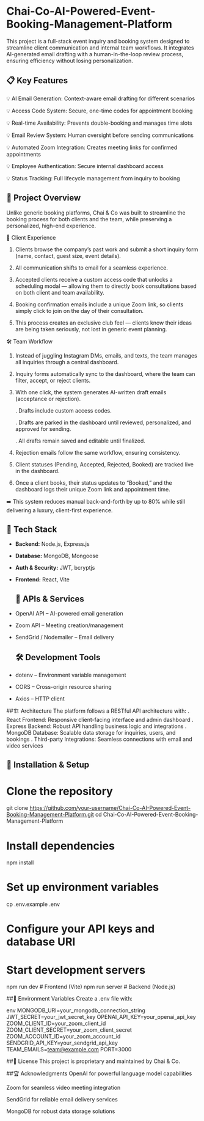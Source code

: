 # Chai-Co-AI-Powered-Event-Booking-Management-Platform
This project is a full-stack event inquiry and booking system designed to streamline client communication and internal team workflows. It integrates AI-generated email drafting with a human-in-the-loop review process, ensuring efficiency without losing personalization.

## 📋 Key Features

💡 AI Email Generation: Context-aware email drafting for different scenarios

💡 Access Code System: Secure, one-time codes for appointment booking

💡 Real-time Availability: Prevents double-booking and manages time slots

💡 Email Review System: Human oversight before sending communications

💡 Automated Zoom Integration: Creates meeting links for confirmed appointments

💡 Employee Authentication: Secure internal dashboard access

💡 Status Tracking: Full lifecycle management from inquiry to booking



## 🌟 Project Overview

Unlike generic booking platforms, Chai & Co was built to streamline the booking process for both clients and the team, while preserving a personalized, high-end experience.

👥 Client Experience

1. Clients browse the company’s past work and submit a short inquiry form (name, contact, guest size, event details).

2. All communication shifts to email for a seamless experience.

3. Accepted clients receive a custom access code that unlocks a scheduling modal — allowing them to directly book consultations based on both client and team availability.

4. Booking confirmation emails include a unique Zoom link, so clients simply click to join on the day of their consultation.

5. This process creates an exclusive club feel — clients know their ideas are being taken seriously, not lost in generic event planning.

🛠 Team Workflow

1. Instead of juggling Instagram DMs, emails, and texts, the team manages all inquiries through a central dashboard.

2. Inquiry forms automatically sync to the dashboard, where the team can filter, accept, or reject clients.

3. With one click, the system generates AI-written draft emails (acceptance or rejection).

      . Drafts include custom access codes.

      . Drafts are parked in the dashboard until reviewed, personalized, and approved for sending.

      . All drafts remain saved and editable until finalized.

4. Rejection emails follow the same workflow, ensuring consistency.

5. Client statuses (Pending, Accepted, Rejected, Booked) are tracked live in the dashboard.

6. Once a client books, their status updates to “Booked,” and the dashboard logs their unique Zoom link and appointment time.

➡️ This system reduces manual back-and-forth by up to 80% while still delivering a luxury, client-first experience.


## 🚀 Tech Stack
- **Backend:** Node.js, Express.js  
- **Database:** MongoDB, Mongoose  
- **Auth & Security:** JWT, bcryptjs  
- **Frontend:** React, Vite

  ## 🔌 APIs & Services
- OpenAI API – AI-powered email generation  
- Zoom API – Meeting creation/management  
- SendGrid / Nodemailer – Email delivery


  ## 🛠 Development Tools
- dotenv – Environment variable management  
- CORS – Cross-origin resource sharing  
- Axios – HTTP client


##🏗️ Architecture
The platform follows a RESTful API architecture with:
      . React Frontend: Responsive client-facing interface and admin dashboard
      . Express Backend: Robust API handling business logic and integrations
      . MongoDB Database: Scalable data storage for inquiries, users, and bookings
      . Third-party Integrations: Seamless connections with email and video services

## 🔧 Installation & Setup
# Clone the repository
git clone https://github.com/your-username/Chai-Co-AI-Powered-Event-Booking-Management-Platform.git
cd Chai-Co-AI-Powered-Event-Booking-Management-Platform

# Install dependencies
npm install

# Set up environment variables
cp .env.example .env
# Configure your API keys and database URI

# Start development servers
npm run dev  # Frontend (Vite)
npm run server  # Backend (Node.js)

##📁 Environment Variables
Create a .env file with:

env
MONGODB_URI=your_mongodb_connection_string
JWT_SECRET=your_jwt_secret_key
OPENAI_API_KEY=your_openai_api_key
ZOOM_CLIENT_ID=your_zoom_client_id
ZOOM_CLIENT_SECRET=your_zoom_client_secret
ZOOM_ACCOUNT_ID=your_zoom_account_id
SENDGRID_API_KEY=your_sendgrid_api_key
TEAM_EMAILS=team@example.com
PORT=3000

##📄 License
This project is proprietary and maintained by Chai & Co.

##🏆 Acknowledgments
OpenAI for powerful language model capabilities

Zoom for seamless video meeting integration

SendGrid for reliable email delivery services

MongoDB for robust data storage solutions









